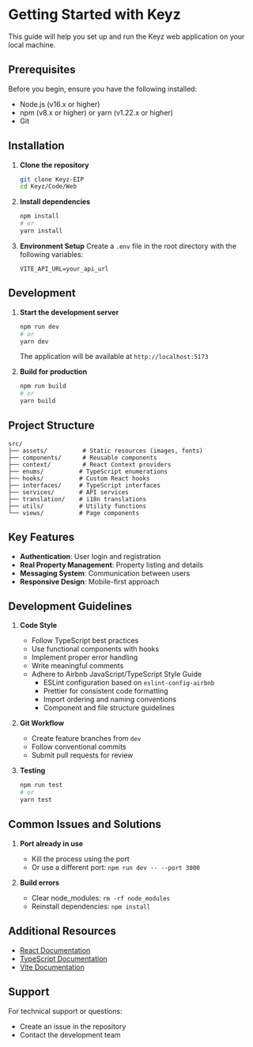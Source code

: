 # Getting Started with Keyz

This guide will help you set up and run the Keyz web application on your local machine.

## Prerequisites

Before you begin, ensure you have the following installed:
- Node.js (v16.x or higher)
- npm (v8.x or higher) or yarn (v1.22.x or higher)
- Git

## Installation

1. **Clone the repository**
   ```bash
   git clone Keyz-EIP
   cd Keyz/Code/Web
   ```

2. **Install dependencies**
   ```bash
   npm install
   # or
   yarn install
   ```

3. **Environment Setup**
   Create a `.env` file in the root directory with the following variables:
   ```env
   VITE_API_URL=your_api_url
   ```

## Development

1. **Start the development server**
   ```bash
   npm run dev
   # or
   yarn dev
   ```
   The application will be available at `http://localhost:5173`

2. **Build for production**
   ```bash
   npm run build
   # or
   yarn build
   ```

## Project Structure

```
src/
├── assets/          # Static resources (images, fonts)
├── components/      # Reusable components
├── context/         # React Context providers
├── enums/          # TypeScript enumerations
├── hooks/          # Custom React hooks
├── interfaces/     # TypeScript interfaces
├── services/       # API services
├── translation/    # i18n translations
├── utils/          # Utility functions
└── views/          # Page components
```

## Key Features

- **Authentication**: User login and registration
- **Real Property Management**: Property listing and details
- **Messaging System**: Communication between users
- **Responsive Design**: Mobile-first approach

## Development Guidelines

1. **Code Style**
   - Follow TypeScript best practices
   - Use functional components with hooks
   - Implement proper error handling
   - Write meaningful comments
   - Adhere to Airbnb JavaScript/TypeScript Style Guide
     - ESLint configuration based on `eslint-config-airbnb`
     - Prettier for consistent code formatting
     - Import ordering and naming conventions
     - Component and file structure guidelines

2. **Git Workflow**
   - Create feature branches from `dev`
   - Follow conventional commits
   - Submit pull requests for review

3. **Testing**
   ```bash
   npm run test
   # or
   yarn test
   ```

## Common Issues and Solutions

1. **Port already in use**
   - Kill the process using the port
   - Or use a different port: `npm run dev -- --port 3000`

2. **Build errors**
   - Clear node_modules: `rm -rf node_modules`
   - Reinstall dependencies: `npm install`

## Additional Resources

- [React Documentation](https://reactjs.org/docs/getting-started.html)
- [TypeScript Documentation](https://www.typescriptlang.org/docs/)
- [Vite Documentation](https://vitejs.dev/guide/)

## Support

For technical support or questions:
- Create an issue in the repository
- Contact the development team
